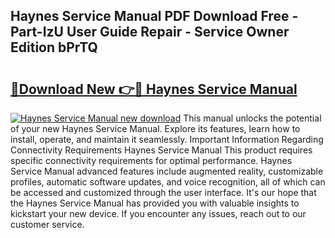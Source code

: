 ## Haynes Service Manual PDF Download Free - Part-IzU User Guide Repair - Service Owner Edition bPrTQ

# <h2><a href="http://bc30741.oget.top/?id=Haynes+Service+Manual">🔗Download New 👉🔴 Haynes Service Manual</a></h2>

[![Haynes Service Manual new download](https://i.imgur.com/5g1atiW.png)](http://bc30741.oget.top/?id=Haynes+Service+Manual)
This manual unlocks the potential of your new Haynes Service Manual. Explore its features, learn how to install, operate, and maintain it seamlessly. Important Information Regarding Connectivity Requirements Haynes Service Manual This product requires specific connectivity requirements for optimal performance. Haynes Service Manual advanced features include augmented reality, customizable profiles, automatic software updates, and voice recognition, all of which can be accessed and customized through the user interface. It's our hope that the Haynes Service Manual has provided you with valuable insights to kickstart your new device. If you encounter any issues, reach out to our customer service.

